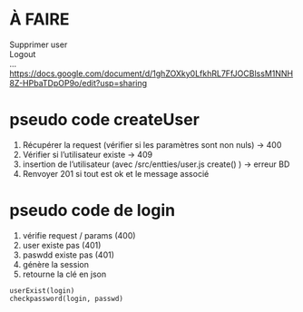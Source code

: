 # À FAIRE
Supprimer user  
Logout  
...   
https://docs.google.com/document/d/1ghZOXky0LfkhRL7FfJOCBlssM1NNH8Z-HPbaTDpOP9o/edit?usp=sharing

# pseudo code createUser
1. Récupérer la request (vérifier si les paramètres sont non nuls) → 400 
2. Vérifier si l’utilisateur existe → 409
3. insertion de l’utilisateur (avec /src/entties/user.js create() ) → erreur BD 
4. Renvoyer 201 si tout est ok et le message associé
 
# pseudo code de login
1. vérifie request / params (400)
2. user existe pas (401)
3. paswdd existe pas (401)
4. génère la session
5. retourne la clé en json
```
userExist(login) 
checkpassword(login, passwd)
```